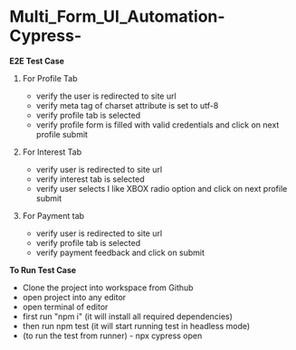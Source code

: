 # Multi_Form_UI_Automation-Cypress-

<b>E2E Test Case</b>

1. For Profile Tab
   - verify the user is redirected to site url
   - verify meta tag of charset attribute is set to utf-8
   - verify profile tab is selected
   - verify profile form is filled with valid credentials and click on next profile submit
   
2. For Interest Tab
   - verify user is redirected to site url
   - verify interest tab is selected
   - verify user selects I like XBOX radio option and click on next profile submit
   
3. For Payment tab
   - verify user is redirected to site url
   - verify profile tab is selected
   - verify payment feedback and click on submit
   
<b>To Run Test Case </b>
   - Clone the project into  workspace from Github
   - open project into any editor
   - open terminal of editor
   - first run "npm i" (it will install all required dependencies)
   - then run npm test (it will start running test in headless mode)
   - (to run the test from runner) - npx cypress open

